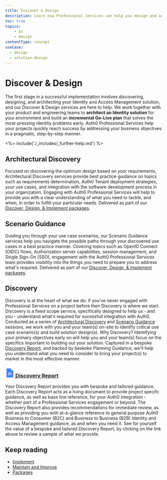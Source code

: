 ```yaml
---
title: Discover & Design
description: Learn how Professional Services can help you design and architect your Auth0 solution.
toc: true
topics:
    - ps
    - design
contentType: concept
useCase:
  - design
  - solution-design
---
```

# Discover & Design

The first stage in a successful implementation involves discovering, designing, and architecting your Identity and Access Management solution, and our Discover & Design services are here to help. We work together with your product and engineering teams to **architect an Identity solution** for your environment and build an **incremental Go-Live plan** that solves the most-pressing identity problems early. Auth0 Professional Services help your projects quickly reach success by addressing your business objectives in a pragmatic, step-by-step manner. 

<%= include('./_includes/_further-help.md') %>

## Architectural Discovery

Focused on discovering the optimum design based on your requirements, Architectural Discovery services provide best practice guidance on topics such as requirements determination, Auth0 Tenant deployment strategies, your use cases, and integration with the software development process in your organization. Engaging with Auth0 Professional Services will help to provide you with a clear understanding of what you need to tackle, and when, in order to fulfill your particular needs. Delivered as part of our [Discover, Design, & Implement packages](/services/packages#discover-design-and-implement-packages).

## Scenario Guidance

Guiding you through your use case scenarios, our Scenario Guidance services help you navigate the possible paths through your discovered use cases in a best practice manner. Covering topics such as OpenID Connect (OIDC) flows, Authorization server capabilities, session management, and Single Sign-On (SSO), engagement with the Auth0 Professional Services team provides visibility into the things you need to prepare you to address what's required. Delivered as part of our [Discover, Design, & Implement packages](/services/packages#discover-design-and-implement-packages).

## Discovery

Discovery is at the heart of what we do: if you've never engaged with Professional Services on a project before then Discovery is where we start. Discovery is a fixed scope service, specifically designed to help us - and you - understand what's required for sucessfull integration with Auth0. Conducted as a series of [Architectural Discovery](#architectural-discovery) and [Scenario Guidance](#scenario-guidance) sessions, we work with you and your team(s) on-site to identify critical use case scenario(s) and build solution design(s). Why Discovery? Identifying your primary objectives early on will help you and your team(s) focus on the specifics important to building out your solution. Captured in a bespoke [Discovery Report](#discovery-report), and backed by beskoke Planning Guidance, we'll help you understand what you need to consider to bring your project(s) to market in the most effective manner.

<h3 class="anchor-heading">
	<span class="anchor"><i class="icon icon-budicon-345"></i></span>
	<a data-trackOutbound href="https://docs.google.com/document/d/1aLOaBid0Gtl9lD7uE3Db9yMMD1VOqHM4jtdNWl-zfj4/edit?usp=sharing">
		<img src="/media/articles/services/file_type_icons-05.png" alt="">&nbsp;Discovery Report</a>
</h3>

Your Discovery Report provides you with bespoke and tailored guidance. Each Discovery Report acts as a living document to provide project specifc guidance, as well as base line reference, for your Auth0 integration - whether part of a Professional Services engagement or beyond. The Discovery Report also provides recommendations for immediate review, as well as providing you with at-a-glance reference to general purpose Auth0 Business to Consumer (B2C) and Business to Business (B2B) Identity and Access Management guidance, as and when you need it. See for yourself the value of a bespoke and tailored Discovery Report, by clicking on the link above to review a sample of what we provide.      

## Keep reading

* [Implement](/services/implement)
* [Maintain and Improve](/services/maintain-and-improve)
* [Packages](/services/packages)
